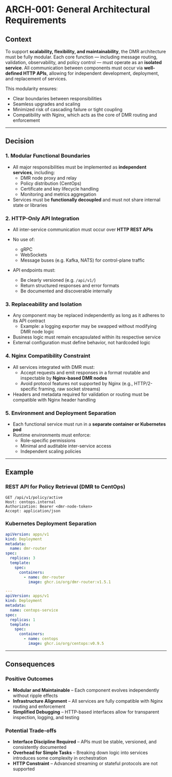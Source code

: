 # ARCH-001: General Architectural Requirements

## Context

To support **scalability, flexibility, and maintainability**, the DMR architecture must be fully modular. Each core function — including message routing, validation, observability, and policy control — must operate as an **isolated service**. All communication between components must occur via **well-defined HTTP APIs**, allowing for independent development, deployment, and replacement of services.

This modularity ensures:
- Clear boundaries between responsibilities
- Seamless upgrades and scaling
- Minimized risk of cascading failure or tight coupling
- Compatibility with Nginx, which acts as the core of DMR routing and enforcement

---

## Decision

### 1. Modular Functional Boundaries

- All major responsibilities must be implemented as **independent services**, including:
  - DMR node proxy and relay
  - Policy distribution (CentOps)
  - Certificate and key lifecycle handling
  - Monitoring and metrics aggregation
- Services must be **functionally decoupled** and must not share internal state or libraries

### 2. HTTP-Only API Integration

- All inter-service communication must occur over **HTTP REST APIs**
- No use of:
  - gRPC
  - WebSockets
  - Message buses (e.g. Kafka, NATS) for control-plane traffic

- API endpoints must:
  - Be clearly versioned (e.g. `/api/v1/`)
  - Return structured responses and error formats
  - Be documented and discoverable internally

### 3. Replaceability and Isolation

- Any component may be replaced independently as long as it adheres to its API contract
  - Example: a logging exporter may be swapped without modifying DMR node logic
- Business logic must remain encapsulated within its respective service
- External configuration must define behavior, not hardcoded logic

### 4. Nginx Compatibility Constraint

- All services integrated with DMR must:
  - Accept requests and emit responses in a format routable and inspectable by **Nginx-based DMR nodes**
  - Avoid protocol features not supported by Nginx (e.g., HTTP/2-specific framing, raw socket streams)
- Headers and metadata required for validation or routing must be compatible with Nginx header handling

### 5. Environment and Deployment Separation

- Each functional service must run in a **separate container or Kubernetes pod**
- Runtime environments must enforce:
  - Role-specific permissions
  - Minimal and auditable inter-service access
  - Independent scaling policies

---

## Example

### REST API for Policy Retrieval (DMR to CentOps)

```http
GET /api/v1/policy/active
Host: centops.internal
Authorization: Bearer <dmr-node-token>
Accept: application/json
```

### Kubernetes Deployment Separation

```yaml
apiVersion: apps/v1
kind: Deployment
metadata:
  name: dmr-router
spec:
  replicas: 3
  template:
    spec:
      containers:
        - name: dmr-router
          image: ghcr.io/org/dmr-router:v1.5.1

---
apiVersion: apps/v1
kind: Deployment
metadata:
  name: centops-service
spec:
  replicas: 1
  template:
    spec:
      containers:
        - name: centops
          image: ghcr.io/org/centops:v0.9.5
```

---

## Consequences

### **Positive Outcomes**

- **Modular and Maintainable** – Each component evolves independently without ripple effects
- **Infrastructure Alignment** – All services are fully compatible with Nginx routing and enforcement
- **Simplified Debugging** – HTTP-based interfaces allow for transparent inspection, logging, and testing

### **Potential Trade-offs**

- **Interface Discipline Required** – APIs must be stable, versioned, and consistently documented
- **Overhead for Simple Tasks** – Breaking down logic into services introduces some complexity in orchestration
- **HTTP Constraint** – Advanced streaming or stateful protocols are not supported
